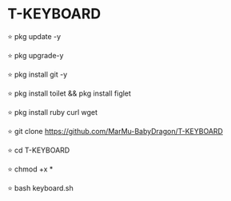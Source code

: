 # T-KEYBOARD
 
⭐ pkg update -y

⭐ pkg upgrade-y

⭐ pkg install git -y

⭐ pkg install toilet && pkg install figlet

⭐ pkg install ruby curl wget

⭐ git clone https://github.com/MarMu-BabyDragon/T-KEYBOARD

⭐ cd T-KEYBOARD

⭐ chmod +x *

⭐ bash keyboard.sh


